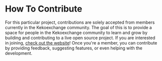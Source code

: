 # How To Contribute

For this particular project, contributions are solely accepted from members currently in the Kekoexchange community. The goal of this is to provide a space for people in the Kekoexchange community to learn and grow by building and contributing to a live open source project. If you are interested in joining, [check out the website](https://kekoexchange.com/)! Once you're a member, you can contribute by providing feedback, suggesting features, or even helping with the development.
